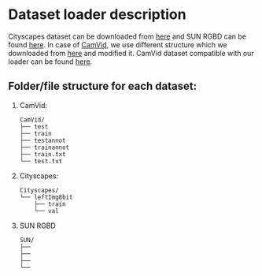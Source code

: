 # Dataset loader description

Cityscapes dataset can be downloaded from [here](https://www.cityscapes-dataset.com/) and SUN RGBD can be found [here](http://rgbd.cs.princeton.edu/). In case of [CamVid](http://mi.eng.cam.ac.uk/research/projects/VideoRec/CamVid/), we use different structure which we downloaded from [here](https://github.com/alexgkendall/SegNet-Tutorial/tree/master/CamVid) and modified it. CamVid dataset compatible with our loader can be found [here](CamVid).

## Folder/file structure for each dataset:

1. CamVid:

    ```
    CamVid/
    ├── test
    ├── train
    ├── testannot
    ├── trainannot
    ├── train.txt
    └── test.txt
    ```

2. Cityscapes:

    ```
    Cityscapes/
    └── leftImg8bit
        ├── train
        └── val
    ```

3. SUN RGBD

    ```
    SUN/
    ├──
    ├──
    ├──
    └──
    ```
